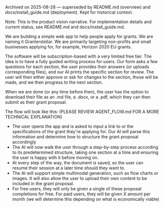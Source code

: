 Archived on 2025-08-28 — superseded by README.md (overview) and docs/install_guide.md (deployment). Kept for historical context.

Note: This is the product vision narrative. For implementation details and current status, see README.md and docs/install_guide.md.

We are building a simple web app to help people apply for grants. We are naming it Granterstellar. We are primarily targeting non-profits and small businesses applying for, for example, Horizon 2020 EU grants.

The software will be subscription-based with a very limited free tier. The idea is to have a fully guided writing process for users. Our form asks a few questions for each section, the user provides their answers (or uploads corresponding files), and our AI prints the specific section for review. The user will then either approve or ask for changes to the section, those will be made, and we then progress to the next section.

When we are done (or any time before then), the user has the option to download their file as an .md file, a .docx, or a .pdf, which they can then submit as their grant proposal.

The flow will look like this:
(PLEASE REVIEW AGENT_FLOW.md FOR A MORE TECHNICAL EXPLANATION)
- The user opens the app and is asked to input a link to or the specifications of the grant they're applying for. Our AI will parse this information and determine how to structure the grant proposal accordingly
- The AI will now walk the user through a step-by-step process according to its predetermined structure, taking one section at a time and ensuring the user is happy with it before moving on.
- At every step of the way, the document is saved, so the user can resume their session at a later time should they want to.
- The AI will support simple multimodal generation, such as flow charts or images. It will also allow the user to upload their own content to be included in the grant proposal.
- For free users, they will only be given a single of these proposal completions for free. For paid users, they will be given X amount per month (we will determine this depending on what is economically viable)
